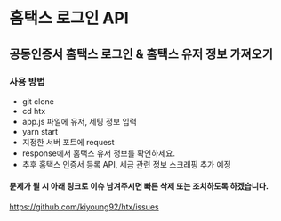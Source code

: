 # 홈택스 로그인 API

## 공동인증서 홈택스 로그인 & 홈택스 유저 정보 가져오기
### 사용 방법
- git clone
- cd htx
- app.js 파일에 유저, 세팅 정보 입력
- yarn start
- 지정한 서버 포트에 request
- response에서 홈택스 유저 정보를 확인하세요.
- 추후 홈택스 인증서 등록 API, 세금 관련 정보 스크래핑 추가 예정
#### 문제가 될 시 아래 링크로 이슈 남겨주시면 빠른 삭제 또는 조치하도록 하겠습니다.
https://github.com/kiyoung92/htx/issues